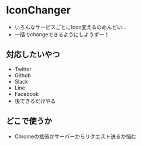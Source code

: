 # IconChanger
 - いろんなサービスごとにIcon変えるのめんどい...
 - 一括でchangeできるようにしようずー！

## 対応したいやつ
 - Twitter
 - Github
 - Slack
 - Line
 - Facebook
 - 後できるだけやる

## どこで使うか
 - Chromeの拡張かサーバーからリクエスト送るか悩む 
